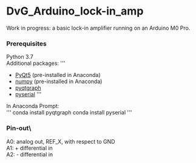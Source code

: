 # DvG_Arduino_lock-in_amp
Work in progress: a basic lock-in amplifier running on an Arduino M0 Pro.

### Prerequisites
Python 3.7\
Additional packages:
'''
- [PyQt5](https://www.riverbankcomputing.com/software/pyqt/intro) (pre-installed in Anaconda)
- [numpy](http://www.numpy.org/) (pre-installed in Anaconda)
- [pyqtgraph](http://www.pyqtgraph.org/documentation/)
- [pyserial](https://pythonhosted.org/pyserial/)
'''

In Anaconda Prompt:\
'''
conda install pyqtgraph
conda install pyserial
'''

### Pin-out\
A0: analog out, REF_X, with respect to GND\
A1: + differential in\
A2: - differential in

